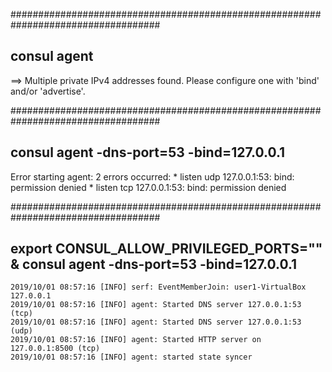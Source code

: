 ###################################################################################
## consul agent
==> Multiple private IPv4 addresses found. Please configure one with 'bind' and/or 'advertise'.

###################################################################################
## consul agent -dns-port=53 -bind=127.0.0.1
Error starting agent: 2 errors occurred:
	* listen udp 127.0.0.1:53: bind: permission denied
	* listen tcp 127.0.0.1:53: bind: permission denied

###################################################################################
## export CONSUL_ALLOW_PRIVILEGED_PORTS="" & consul agent -dns-port=53 -bind=127.0.0.1
    2019/10/01 08:57:16 [INFO] serf: EventMemberJoin: user1-VirtualBox 127.0.0.1
    2019/10/01 08:57:16 [INFO] agent: Started DNS server 127.0.0.1:53 (tcp)
    2019/10/01 08:57:16 [INFO] agent: Started DNS server 127.0.0.1:53 (udp)
    2019/10/01 08:57:16 [INFO] agent: Started HTTP server on 127.0.0.1:8500 (tcp)
    2019/10/01 08:57:16 [INFO] agent: started state syncer

